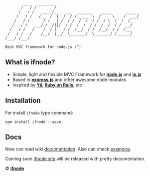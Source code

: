 
            ____  _________
           /   / /        /
          /   / /   _____/_    ___  _______    _____      ______
         /   / /   /__  /  |  /  / /  ___  \  /     \    /  ___/
        /   / /      / /   | /  / /  /  /  / /  / \  \  /  /_
       /   / /   ___/ /  /||/  / /  /  /  / /  /  /  / /  __/
      /   / /   /    /  / |   / /  /__/  / /  /__/  / /  /___
     /   / /   /    /__/  |__/  \_______/  \_______/ /______/
    /___/ /___/

    Best MVC framework for node.js :^)

## What is ifnode?

+ Simple, light and flexible MVC Framework for **[node.js](http://nodejs.org/)** and **[io.js](http://iojs.org/)**
+ Based in **[express.js](http://expressjs.com/)** and other awesome node modules
+ Inspired by **[Yii](http://yiiframework.com/)**, **[Ruby on Rails](http://rubyonrails.org/)**, etc

## Installation

For install `ifnode` type command:

    npm install ifnode --save

## Docs

Now can read wiki [documentation](https://github.com/ilfroloff/ifnode/wiki/docs). Also can check [examples](https://github.com/ifnode/examples).

Coming soon [ifnode site](http://ifnode.com/) will be released with pretty documentation.

© **[ifnode](http://ifnode.com/)**
